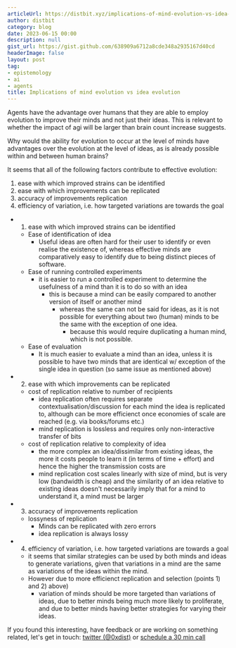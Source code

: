 ```yaml
---
articleUrl: https://distbit.xyz/implications-of-mind-evolution-vs-idea-evolution
author: distbit
category: blog
date: 2023-06-15 00:00
description: null
gist_url: https://gist.github.com/638909a6712a8cde348a2935167d40cd
headerImage: false
layout: post
tag:
- epistemology
- ai
- agents
title: Implications of mind evolution vs idea evolution
---
```





Agents have the advantage over humans that they are able to employ evolution to improve their minds and not just their ideas. This is relevant to whether the impact of agi will be larger than brain count increase suggests.  

Why would the ability for evolution to occur at the level of minds have advantages over the evolution at the level of ideas, as is already possible within and between human brains?  

It seems that all of the following factors contribute to effective evolution:  
1. ease with which improved strains can be identified  
2. ease with which improvements can be replicated  
3. accuracy of improvements replication  
4. efficiency of variation, i.e. how targeted variations are towards the goal  


- 1. ease with which improved strains can be identified  
	- Ease of identification of idea  
		- Useful ideas are often hard for their user to identify or even realise the existence of, whereas effective minds are comparatively easy to identify due to being distinct pieces of software.  
	- Ease of running controlled experiments  
		- it is easier to run a controlled experiment to determine the usefulness of a mind than it is to do so with an idea  
			- this is because a mind can be easily compared to another version of itself or another mind  
				- whereas the same can not be said for ideas, as it is not possible for everything about two (human) minds to be the same with the exception of one idea.  
					- because this would require duplicating a human mind, which is not possible.  
	- Ease of evaluation  
		- It is much easier to evaluate a mind than an idea, unless it is possible to have two minds that are identical w/ exception of the single idea in question (so same issue as mentioned above)  
- 2. ease with which improvements can be replicated  
	- cost of replication relative to number of recipients  
		- idea replication often requires separate contextualisation/discussion for each mind the idea is replicated to, although can be more efficienct once economies of scale are reached (e.g. via books/forums etc.)  
		- mind replication is lossless and requires only non-interactive transfer of bits  
	- cost of replication relative to complexity of idea  
		- the more complex an idea/dissimilar from existing ideas, the more it costs people to learn it (in terms of time + effort) and hence the higher the transmission costs are  
		- mind replication cost scales linearly with size of mind, but is very low (bandwidth is cheap) and the similarity of an idea relative to existing ideas doesn't necessarily imply that for a mind to understand it, a mind must be larger  
- 3. accuracy of improvements replication  
	- lossyness of replication  
		- Minds can be replicated with zero errors  
		- idea replication is always lossy  
- 4. efficiency of variation, i.e. how targeted variations are towards a goal  
	- it seems that similar strategies can be used by both minds and ideas to generate variations, given that variations in a mind are the same as variations of the ideas within the mind.  
	- However due to more efficienct replication and selection (points 1) and 2) above)  
		- variation of minds should be more targeted than variations of ideas, due to better minds being much more likely to proliferate, and due to better minds having better strategies for varying their ideas.  

If you found this interesting, have feedback or are working on something related, let's get in touch: [twitter (@0xdist)](https://twitter.com/0xdist) or [schedule a 30 min call](https://cal.com/distbit/30min)